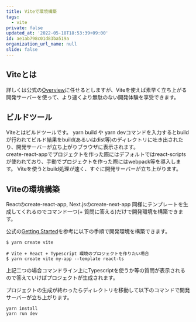 ```yaml
---
title: Viteで環境構築
tags:
  - vite
private: false
updated_at: '2022-05-18T18:53:39+09:00'
id: ae1ab798c01d83ba519a
organization_url_name: null
slide: false
---
```


## Viteとは

詳しくは公式の[Overview](https://vitejs.dev/guide/#overview)に任せるとしますが、Viteを使えば素早く立ち上がる開発サーバーを使って、より速くより無駄のない開発体験を享受できます。


## ビルドツール

Viteとはビルドツールです。
yarn build や yarn devコマンドを入力するとbuildが行われてビルド結果をbuild(あるいはdist等)のディレクトリに吐き出されたり、開発サーバーが立ち上がりブラウザに表示されます。  
create-react-appでプロジェクトを作った際にはデフォルトではreact-scriptsが使われており、手動でプロジェクトを作った際にはwebpack等を導入します。
Viteを使うとbuild処理が速く、すぐに開発サーバーが立ち上がります。


## Viteの環境構築

Reactのcreate-react-app, Next.jsのcreate-next-app 同様にテンプレートを生成してくれるのでコマンド一つ(+ 質問に答える)だけで開発環境を構築できます。

公式の[Getting Started](https://vitejs.dev/guide/#getting-started)を参考に以下の手順で開発環境を構築できます。

``` 
$ yarn create vite

# Vite + React + Typescript 環境のプロジェクトを作りたい場合
$ yarn create vite my-app --template react-ts
```

上記二つの場合コマンドライン上にTypescriptを使うか等の質問が表示されるので答えていけばプロジェクトが生成されます。

プロジェクトの生成が終わったらディレクトリを移動して以下のコマンドで開発サーバーが立ち上がります。

```
yarn install
yarn run dev
```

